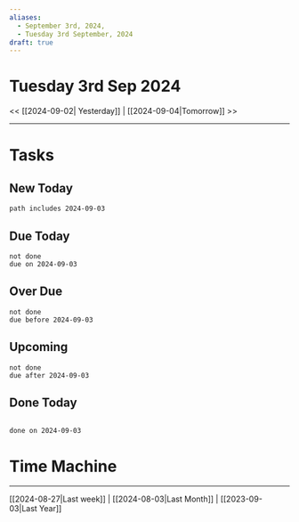 ```yaml
---
aliases:
  - September 3rd, 2024,
  - Tuesday 3rd September, 2024
draft: true
---
```

# Tuesday 3rd Sep 2024

<< [[2024-09-02| Yesterday]] | [[2024-09-04|Tomorrow]] >>


---





# Tasks

## New Today

```tasks
path includes 2024-09-03
```

## Due Today

```tasks
not done
due on 2024-09-03
```

## Over Due

```tasks
not done
due before 2024-09-03
```

## Upcoming

```tasks
not done
due after 2024-09-03
```

## Done Today

```tasks

done on 2024-09-03

```

# Time Machine

---
[[2024-08-27|Last week]] |  [[2024-08-03|Last Month]] | [[2023-09-03|Last Year]]
